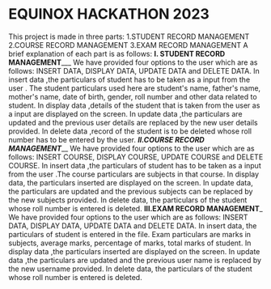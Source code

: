 # EQUINOX HACKATHON 2023
This project is made in three parts:
1.STUDENT RECORD MANAGEMENT
2.COURSE RECORD MANAGEMENT
3.EXAM RECORD MANAGEMENT
A brief explanation of each part is as follows:
______I. STUDENT RECORD MANAGEMENT_________
We have provided four options to the user which are as follows: INSERT DATA, DISPLAY DATA, UPDATE DATA and DELETE DATA.
In insert data ,the particulars of student has to be taken as a input from the user . The student particulars used here are student's  name, father's name, mother's name, date of birth, gender, roll number and other data related to student.
In display data ,details of the student that is taken from the user as a input are displayed on the screen.
In update data ,the particulars are updated and the previous user details are replaced by the new user details provided.
In delete data ,record of the student is to be deleted whose roll number has to be entered by the user.
_____II.COURSE RECORD MANAGEMENT_______
We have provided four options to the user which are as follows: INSERT COURSE, DISPLAY COURSE, UPDATE COURSE and DELETE COURSE.
In insert data ,the particulars of student has to be taken as a input from the user .The course particulars are subjects in that course.
In display data, the particulars inserted are displayed on the screen.
In update data, the particulars are updated and the previous subjects can be replaced by the new subjects provided.
In delete data, the particulars of the student whose roll number is entered is deleted.
______III.EXAM RECORD MANAGEMENT_______
We have provided four options to the user which are as follows: INSERT DATA, DISPLAY DATA, UPDATE DATA and DELETE DATA.
In insert data, the particulars of student is entered in the file. Exam particulars are marks in subjects, average marks, percentage of marks, total marks of student.
In display data ,the particulars inserted are displayed on the screen.
In update data ,the particulars are updated and the previous user name is replaced by the new username provided.
In delete data, the particulars of the student whose roll number is entered is deleted.
